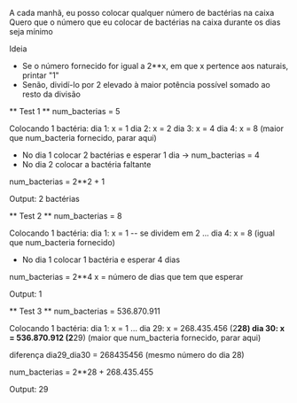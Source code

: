 A cada manhã, eu posso colocar qualquer número de bactérias na caixa
Quero que o número que eu colocar de bactérias na caixa durante os dias seja mínimo

Ideia
- Se o número fornecido for igual a 2**x, em que x pertence aos naturais, printar "1"
- Senão, dividí-lo por 2 elevado à maior potência possível somado ao resto da divisão

** Test 1 **
num_bacterias = 5

Colocando 1 bactéria:
dia 1: x = 1
dia 2: x = 2
dia 3: x = 4 
dia 4: x = 8 (maior que num_bacteria fornecido, parar aqui)

- No dia 1 colocar 2 bactérias e esperar 1 dia  -> num_bacterias = 4
- No dia 2 colocar a bactéria faltante

num_bacterias = 2**2 + 1

Output: 2 bactérias


** Test 2 **
num_bacterias = 8

Colocando 1 bactéria:
dia 1: x = 1 -- se dividem em 2
...
dia 4: x = 8 (igual que num_bacteria fornecido)

- No dia 1 colocar 1 bactéria e esperar 4 dias

num_bacterias = 2**4
x = número de dias que tem que esperar

Output: 1


** Test 3 **
num_bacterias = 536.870.911

Colocando 1 bactéria:
dia 1: x = 1
...
dia 29: x = 268.435.456 (2**28)
dia 30: x = 536.870.912 (2**29) (maior que num_bacteria fornecido, parar aqui)

diferença dia29_dia30 = 268435456 (mesmo número do dia 28)

num_bacterias = 2**28 + 268.435.455

Output: 29 
